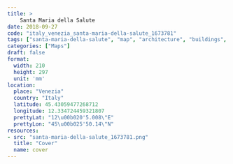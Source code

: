 ```yaml
---
title: > 
    Santa Maria della Salute
date: 2018-09-27
code: "italy_venezia_santa-maria-della-salute_1673781"
tags: ["santa-maria-della-salute", "map", "architecture", "buildings", "Venezia", "Italy"]
categories: ["Maps"]
draft: false
format:
  width: 210
  height: 297
  unit: 'mm'
location:
  place: "Venezia"
  country: "Italy"
  latitude: 45.43059477268712
  longitude: 12.334724459321807
  prettyLat: "12\u00b020'5.008\"E"
  prettyLon: "45\u00b025'50.14\"N"
resources:
- src: "santa-maria-della-salute_1673781.png"
  title: "Cover"
  name: cover
---
```

